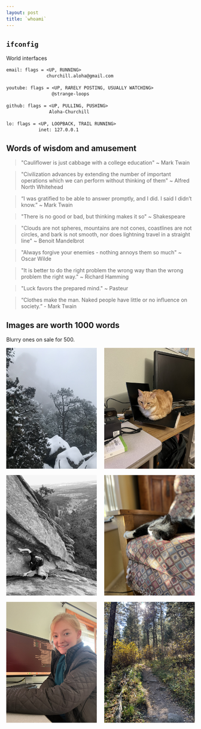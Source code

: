 ```yaml
---
layout: post
title: `whoami`
---
```


## `ifconfig`

World interfaces
```
email: flags = <UP, RUNNING> 
               churchill.aloha@gmail.com

youtube: flags = <UP, RARELY POSTING, USUALLY WATCHING>
                 @strange-loops

github: flags = <UP, PULLING, PUSHING>
                Aloha-Churchill

lo: flags = <UP, LOOPBACK, TRAIL RUNNING>
            inet: 127.0.0.1

```

## Words of wisdom and amusement
> "Cauliflower is just cabbage with a college education" ~ Mark Twain

> "Civilization advances by extending the number of important operations which we can perform without thinking of them" ~ Alfred North Whitehead

> “I was gratified to be able to answer promptly, and I did. I said I didn’t know.” ~ Mark Twain

> "There is no good or bad, but thinking makes it so" ~ Shakespeare

> "Clouds are not spheres, mountains are not cones, coastlines are not circles, and bark is not smooth, nor does lightning travel in a straight line" ~ Benoit Mandelbrot

> "Always forgive your enemies - nothing annoys them so much" ~ Oscar Wilde

> "It is better to do the right problem the wrong way than the wrong problem the right way." ~ Richard Hamming

> "Luck favors the prepared mind." ~ Pasteur

> “Clothes make the man. Naked people have little or no influence on society.” - Mark Twain

## Images are worth 1000 words
Blurry ones on sale for 500. 

<div style="display: flex; justify-content: center; text-align: center;">
    <div class="image" style="display: inline-block; margin-right: 20px;">
        <img src="./assets/img/BASE/IMG_2059.jpg" width="500"/>
        <p></p>
    </div>
    <div class="image" style="display: inline-block;">
        <img src="./assets/img/BASE/IMG_8804.jpg" width="500"/>
        <p></p>
    </div>
</div>
<div style="display: flex; justify-content: center; text-align: center;">
    <div class="image" style="display: inline-block; margin-right: 20px;">
        <img src="./assets/img/BASE/IMG_6351-EDIT.jpg" width="500"/>
        <p></p>
    </div>
    <div class="image" style="display: inline-block;">
        <img src="./assets/img/BASE/IMG_8903.jpg" width="500"/>
        <p></p>
    </div>
</div>
<div style="display: flex; justify-content: center; text-align: center;">
    <div class="image" style="display: inline-block; margin-right: 20px;">
        <img src="./assets/img/BASE/IMG_8978.JPG" width="500"/>
        <p></p>
    </div>
    <div class="image" style="display: inline-block;">
        <img src="./assets/img/BASE/IMG_8878.jpg" width="500"/>
        <p></p>
    </div>
</div>
